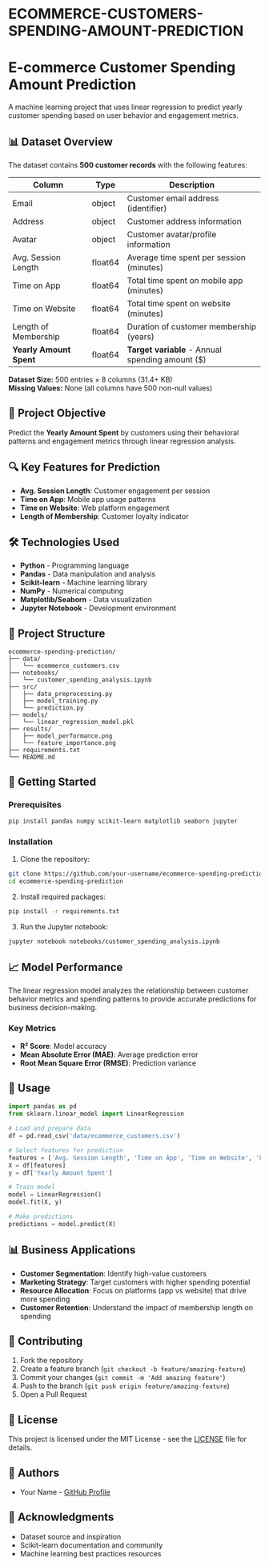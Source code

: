 # ECOMMERCE-CUSTOMERS-SPENDING-AMOUNT-PREDICTION
# E-commerce Customer Spending Amount Prediction

A machine learning project that uses linear regression to predict yearly customer spending based on user behavior and engagement metrics.

## 📊 Dataset Overview

The dataset contains **500 customer records** with the following features:

| Column | Type | Description |
|--------|------|-------------|
| Email | object | Customer email address (identifier) |
| Address | object | Customer address information |
| Avatar | object | Customer avatar/profile information |
| Avg. Session Length | float64 | Average time spent per session (minutes) |
| Time on App | float64 | Total time spent on mobile app (minutes) |
| Time on Website | float64 | Total time spent on website (minutes) |
| Length of Membership | float64 | Duration of customer membership (years) |
| **Yearly Amount Spent** | float64 | **Target variable** - Annual spending amount ($) |

**Dataset Size:** 500 entries × 8 columns (31.4+ KB)  
**Missing Values:** None (all columns have 500 non-null values)

## 🎯 Project Objective

Predict the **Yearly Amount Spent** by customers using their behavioral patterns and engagement metrics through linear regression analysis.

## 🔍 Key Features for Prediction

- **Avg. Session Length**: Customer engagement per session
- **Time on App**: Mobile app usage patterns
- **Time on Website**: Web platform engagement
- **Length of Membership**: Customer loyalty indicator

## 🛠️ Technologies Used

- **Python** - Programming language
- **Pandas** - Data manipulation and analysis
- **Scikit-learn** - Machine learning library
- **NumPy** - Numerical computing
- **Matplotlib/Seaborn** - Data visualization
- **Jupyter Notebook** - Development environment

## 📁 Project Structure

```
ecommerce-spending-prediction/
├── data/
│   └── ecommerce_customers.csv
├── notebooks/
│   └── customer_spending_analysis.ipynb
├── src/
│   ├── data_preprocessing.py
│   ├── model_training.py
│   └── prediction.py
├── models/
│   └── linear_regression_model.pkl
├── results/
│   ├── model_performance.png
│   └── feature_importance.png
├── requirements.txt
└── README.md
```

## 🚀 Getting Started

### Prerequisites

```bash
pip install pandas numpy scikit-learn matplotlib seaborn jupyter
```

### Installation

1. Clone the repository:
```bash
git clone https://github.com/your-username/ecommerce-spending-prediction.git
cd ecommerce-spending-prediction
```

2. Install required packages:
```bash
pip install -r requirements.txt
```

3. Run the Jupyter notebook:
```bash
jupyter notebook notebooks/customer_spending_analysis.ipynb
```

## 📈 Model Performance

The linear regression model analyzes the relationship between customer behavior metrics and spending patterns to provide accurate predictions for business decision-making.

### Key Metrics
- **R² Score**: Model accuracy
- **Mean Absolute Error (MAE)**: Average prediction error
- **Root Mean Square Error (RMSE)**: Prediction variance

## 🔮 Usage

```python
import pandas as pd
from sklearn.linear_model import LinearRegression

# Load and prepare data
df = pd.read_csv('data/ecommerce_customers.csv')

# Select features for prediction
features = ['Avg. Session Length', 'Time on App', 'Time on Website', 'Length of Membership']
X = df[features]
y = df['Yearly Amount Spent']

# Train model
model = LinearRegression()
model.fit(X, y)

# Make predictions
predictions = model.predict(X)
```

## 📊 Business Applications

- **Customer Segmentation**: Identify high-value customers
- **Marketing Strategy**: Target customers with higher spending potential
- **Resource Allocation**: Focus on platforms (app vs website) that drive more spending
- **Customer Retention**: Understand the impact of membership length on spending

## 🤝 Contributing

1. Fork the repository
2. Create a feature branch (`git checkout -b feature/amazing-feature`)
3. Commit your changes (`git commit -m 'Add amazing feature'`)
4. Push to the branch (`git push origin feature/amazing-feature`)
5. Open a Pull Request

## 📄 License

This project is licensed under the MIT License - see the [LICENSE](LICENSE) file for details.

## 👥 Authors

- Your Name - [GitHub Profile](https://github.com/your-username)

## 🙏 Acknowledgments

- Dataset source and inspiration
- Scikit-learn documentation and community
- Machine learning best practices resources
